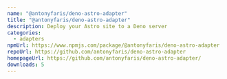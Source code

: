 ```yaml
---
name: "@antonyfaris/deno-astro-adapter"
title: "@antonyfaris/deno-astro-adapter"
description: Deploy your Astro site to a Deno server
categories:
  - adapters
npmUrl: https://www.npmjs.com/package/@antonyfaris/deno-astro-adapter
repoUrl: https://github.com/antonyfaris/deno-astro-adapter
homepageUrl: https://github.com/antonyfaris/deno-astro-adapter/
downloads: 5
---
```

